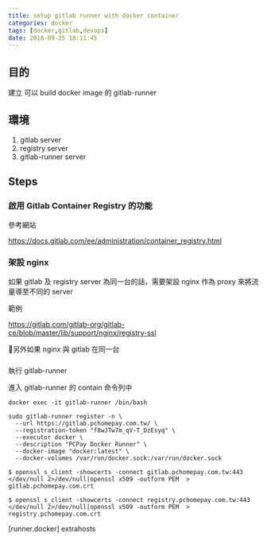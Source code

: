```yaml
---
title: setup gitlab runner with docker container
categories: docker
tags: [docker,gitlab,devops]
date: 2018-09-25 18:11:45
---
```


## 目的

建立 可以 build docker image 的 gitlab-runner

## 環境

1. gitlab server
2. registry server
3. gitlab-runner server

## Steps

### 啟用 Gitlab Container Registry 的功能

參考網站

https://docs.gitlab.com/ee/administration/container_registry.html


### 架設 nginx
如果 gitlab 及 registry server 為同一台的話，需要架設 nginx 作為 proxy 來將流量導至不同的 server

範例

https://gitlab.com/gitlab-org/gitlab-ce/blob/master/lib/support/nginx/registry-ssl


另外如果 nginx 與 gitlab 在同一台

### 

執行 gitlab-runner

進入 gitlab-runner 的 contain 命令列中

```
docker exec -it gitlab-runner /bin/bash
```

```
sudo gitlab-runner register -n \
  --url https://gitlab.pchomepay.com.tw/ \
  --registration-token "f8wJTw7m_qV-T_DzEsyq" \
  --executor docker \
  --description "PCPay Docker Runner" \
  --docker-image "docker:latest" \
  --docker-volumes /var/run/docker.sock:/var/run/docker.sock
```


```
$ openssl s_client -showcerts -connect gitlab.pchomepay.com.tw:443 </dev/null 2>/dev/null|openssl x509 -outform PEM  > gitlab.pchomepay.com.crt

$ openssl s_client -showcerts -connect registry.pchomepay.com.tw:443 </dev/null 2>/dev/null|openssl x509 -outform PEM  > registry.pchomepay.com.crt

```

[runner.docker]
extrahosts

